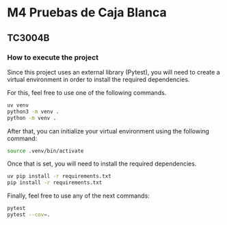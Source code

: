 # M4 Pruebas de Caja Blanca

## TC3004B

### How to execute the project

Since this project uses an external library (Pytest), you will need to create a virtual environment in order to install the required dependencies.

For this, feel free to use one of the following commands.

```bash
uv venv
python3 -m venv .
python -m venv .
```

After that, you can initialize your virtual environment using the following command:
```bash
source .venv/bin/activate
```

Once that is set, you will need to install the required dependencies.

```bash
uv pip install -r requirements.txt
pip install -r requirements.txt
```

Finally, feel free to use any of the next commands:

```bash
pytest
pytest --cov=.
```
